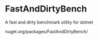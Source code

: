 # FastAndDirtyBench
A fast and dirty benchmark utility for dotnet 

nuget.org/packages/FastAndDirtyBench/
